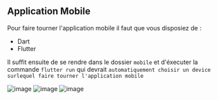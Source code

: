 <!-- MOBILE -->
## Application Mobile

Pour faire tourner l'application mobile il faut que vous disposiez de : 

* Dart
* Flutter

Il suffit ensuite de se rendre dans le dossier `mobile` et d'éxecuter la commande `flutter run` qui devrait `automatiquement choisir un device surlequel faire tourner l'application mobile`

![image](https://i.ibb.co/Qpy0MyZ/Simulator-Screen-Shot-i-Phone-11-2021-08-31-at-11-13-00.png)
![image](https://i.ibb.co/CWFvQ5J/Simulator-Screen-Shot-i-Phone-11-2021-08-31-at-11-13-02.png)
![image](https://i.ibb.co/VMp6sZK/Simulator-Screen-Shot-i-Phone-11-2021-08-31-at-11-13-30.png)

         
